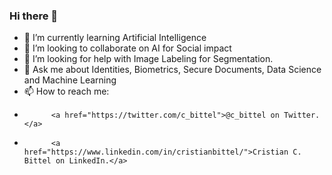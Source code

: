 ### Hi there 👋

- 🌱 I’m currently learning Artificial Intelligence
- 👯 I’m looking to collaborate on AI for Social impact
- 🤔 I’m looking for help with Image Labeling for Segmentation. 
- 💬 Ask me about Identities, Biometrics, Secure Documents, Data Science and Machine Learning
- 📫 How to reach me: 
-           <a href="https://twitter.com/c_bittel">@c_bittel on Twitter.</a>
-           <a href="https://www.linkedin.com/in/cristianbittel/">Cristian C. Bittel on LinkedIn.</a>



<!--
**cbittel/cbittel** is a ✨ _special_ ✨ repository because its `README.md` (this file) appears on your GitHub profile.

Here are some ideas to get you started:

- 🔭 I’m currently working on ...
- 🌱 I’m currently learning ...
- 👯 I’m looking to collaborate on ...
- 🤔 I’m looking for help with ...
- 💬 Ask me about ...
- 📫 How to reach me: ...
- 😄 Pronouns: ...
- ⚡ Fun fact: ...
-->
